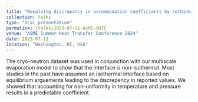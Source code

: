 ```yaml
---
title: "Resolving discrepancy in accommodation coefficients by rethinking equilibrium assumptions in evaporation modeling"
collection: talks
type: "Oral presentation"
permalink: /talks/2023-07-11-ASME-SHTC
venue: "ASME Summer Heat Transfer Conference 2024"
date: 2023-07-11
location: "Washington, DC, USA"
---
```


The cryo-neutron dataset was used in conjunction with our multiscale evaporation model to show that the interface is non-isothermal. Most studies in the past have assumed an isothermal interface based on equilibrium arguements leading to the discrepency in reported values. We showed that accounting for non-uniformity in temperature and pressure results in a predictable coefficient.
